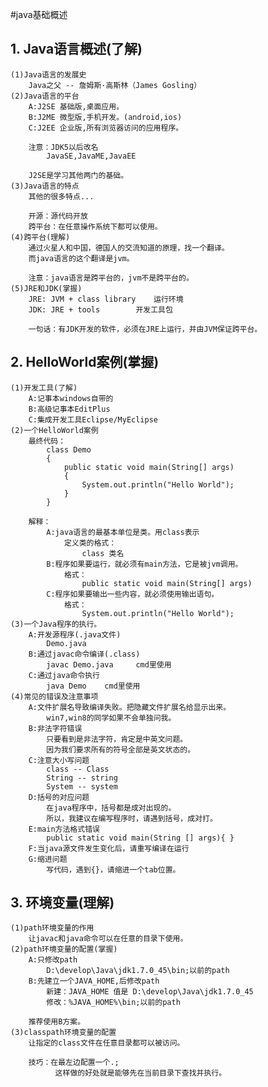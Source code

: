 #java基础概述

## 1. Java语言概述(了解)
	(1)Java语言的发展史
		Java之父 -- 詹姆斯·高斯林（James Gosling）
	(2)Java语言的平台
		A:J2SE 基础版,桌面应用。
		B:J2ME 微型版,手机开发。(android,ios)
		C:J2EE 企业版,所有浏览器访问的应用程序。

		注意：JDK5以后改名
			JavaSE,JavaME,JavaEE

		J2SE是学习其他两门的基础。
	(3)Java语言的特点
		其他的很多特点...

		开源：源代码开放
		跨平台：在任意操作系统下都可以使用。
	(4)跨平台(理解)
		通过火星人和中国，德国人的交流知道的原理，找一个翻译。
		而java语言的这个翻译是jvm。

		注意：java语言是跨平台的，jvm不是跨平台的。
	(5)JRE和JDK(掌握)
		JRE: JVM + class library	运行环境
		JDK: JRE + tools		开发工具包

		一句话：有JDK开发的软件，必须在JRE上运行，并由JVM保证跨平台。
## 2. HelloWorld案例(掌握)
	(1)开发工具(了解)
		A:记事本windows自带的
		B:高级记事本EditPlus
		C:集成开发工具Eclipse/MyEclipse
	(2)一个HelloWorld案例
		最终代码：
			class Demo
			{
				public static void main(String[] args)
				{
					System.out.println("Hello World");
				}
			}

		解释：
			A:java语言的最基本单位是类。用class表示
				定义类的格式：
					class 类名
			B:程序如果要运行，就必须有main方法，它是被jvm调用。
				格式：
					public static void main(String[] args)
			C:程序如果要输出一些内容，就必须使用输出语句。
				格式：
					System.out.println("Hello World");
	(3)一个Java程序的执行。
		A:开发源程序(.java文件)
			Demo.java
		B:通过javac命令编译(.class)
			javac Demo.java     cmd里使用
		C:通过java命令执行
			java Demo    cmd里使用
	(4)常见的错误及注意事项
		A:文件扩展名导致编译失败。把隐藏文件扩展名给显示出来。
			win7,win8的同学如果不会单独问我。
		B:非法字符错误
			只要看到是非法字符，肯定是中英文问题。
			因为我们要求所有的符号全部是英文状态的。
		C:注意大小写问题
			class -- Class
			String -- string
			System -- system
		D:括号的对应问题
			在java程序中，括号都是成对出现的。
			所以，我建议在编写程序时，请遇到括号，成对打。
		E:main方法格式错误	
			public static void main(String [] args){ }
		F:当java源文件发生变化后，请重写编译在运行
		G:缩进问题
			写代码，遇到{}，请缩进一个tab位置。
## 3. 环境变量(理解)
	(1)path环境变量的作用
		让javac和java命令可以在任意的目录下使用。
	(2)path环境变量的配置(掌握)
		A:只修改path
			D:\develop\Java\jdk1.7.0_45\bin;以前的path
		B:先建立一个JAVA_HOME,后修改path
			新建：JAVA_HOME 值是 D:\develop\Java\jdk1.7.0_45
			修改：%JAVA_HOME%\bin;以前的path

		推荐使用B方案。
	(3)classpath环境变量的配置
		让指定的class文件在任意目录都可以被访问。

		技巧：在最左边配置一个.;
		      这样做的好处就是能够先在当前目录下查找并执行。